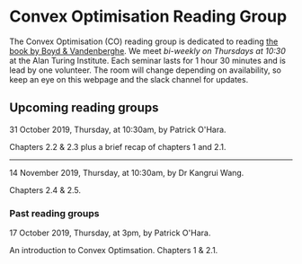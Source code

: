 
# Convex Optimisation Reading Group

The Convex Optimisation (CO) reading group is dedicated to reading [the book by Boyd & Vandenberghe](https://web.stanford.edu/~boyd/cvxbook/).
We meet *bi-weekly on Thursdays at 10:30* at the Alan Turing Institute.
Each seminar lasts for 1 hour 30 minutes and is lead by one volunteer.
The room will change depending on availability, so keep an eye on this webpage and the slack channel for updates.

## Upcoming reading groups

31 October 2019, Thursday, at 10:30am, by Patrick O'Hara.

Chapters 2.2 & 2.3 plus a brief recap of chapters 1 and 2.1.

***

14 November 2019, Thursday, at 10:30am, by Dr Kangrui Wang.

Chapters 2.4 & 2.5.

### Past reading groups

17 October 2019, Thursday, at 3pm, by Patrick O'Hara.

An introduction to Convex Optimsation.
Chapters 1 & 2.1.
